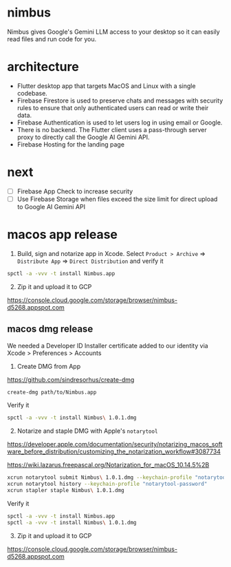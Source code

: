 # nimbus

Nimbus gives Google's Gemini LLM access to your desktop so it can easily read files and run code for you.

# architecture

- Flutter desktop app that targets MacOS and Linux with a single codebase.
- Firebase Firestore is used to preserve chats and messages with security rules to ensure that only authenticated users can read or write their data.
- Firebase Authentication is used to let users log in using email or Google.
- There is no backend. The Flutter client uses a pass-through server proxy to directly call the Google AI Gemini API.
- Firebase Hosting for the landing page

# next

- [ ] Firebase App Check to increase security
- [ ] Use Firebase Storage when files exceed the size limit for direct upload to Google AI Gemini API

# macos app release

1. Build, sign and notarize app in Xcode. Select `Product > Archive` => `Distribute App` => `Direct Distribution` and verify it

```bash
spctl -a -vvv -t install Nimbus.app
```

2. Zip it and upload it to GCP

https://console.cloud.google.com/storage/browser/nimbus-d5268.appspot.com

## macos dmg release

We needed a Developer ID Installer certificate added to our identity via Xcode > Preferences > Accounts

1. Create DMG from App

https://github.com/sindresorhus/create-dmg

```bash
create-dmg path/to/Nimbus.app
```

Verify it

```bash
spctl -a -vvv -t install Nimbus\ 1.0.1.dmg
```

2. Notarize and staple DMG with Apple's `notarytool`

https://developer.apple.com/documentation/security/notarizing_macos_software_before_distribution/customizing_the_notarization_workflow#3087734

https://wiki.lazarus.freepascal.org/Notarization_for_macOS_10.14.5%2B

```bash
xcrun notarytool submit Nimbus\ 1.0.1.dmg --keychain-profile "notarytool-password" --wait
xcrun notarytool history --keychain-profile "notarytool-password"
xcrun stapler staple Nimbus\ 1.0.1.dmg
```

Verify it

```bash
spctl -a -vvv -t install Nimbus.app
spctl -a -vvv -t install Nimbus\ 1.0.1.dmg
```

3. Zip it and upload it to GCP

https://console.cloud.google.com/storage/browser/nimbus-d5268.appspot.com
